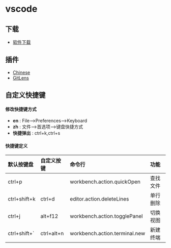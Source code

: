 # vscode

## 下载
- [软件下载](https://code.visualstudio.com/)

## 插件
- [Chinese](https://marketplace.visualstudio.com/items?itemName=MS-CEINTL.vscode-language-pack-zh-hans)
- [GitLens](https://marketplace.visualstudio.com/items?itemName=eamodio.gitlens)


## 自定义快捷键

#### 修改快捷键方式

- **en** : File-->Preferences-->Keyboard
- **zh** : 文件-->首选项-->键盘快捷方式
- **快捷弹出** : ctrl+k,ctrl+s


#### 快捷键定义

| 默认按键盘 | 自定义按键 | 命令行 | 功能 |
|:----------|:-------|:--------|:--------------|
| ctrl+p |        | workbench.action.quickOpen | 查找文件 |
| ctrl+shift+k | ctrl+d | editor.action.deleteLines | 单行删除 |
| ctrl+j | alt+f12 | workbench.action.togglePanel | 切换视图 |
| ctrl+shift+` | ctrl+alt+n | workbench.action.terminal.new | 新建终端 |

